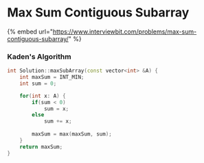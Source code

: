 # Max Sum Contiguous Subarray

{% embed url="https://www.interviewbit.com/problems/max-sum-contiguous-subarray/" %}

### Kaden's Algorithm

```cpp
int Solution::maxSubArray(const vector<int> &A) {
    int maxSum = INT_MIN;
    int sum = 0;

    for(int x: A) {
        if(sum < 0)
            sum = x;
        else 
            sum += x;
        
        maxSum = max(maxSum, sum);
    }     
    return maxSum;
}
```
